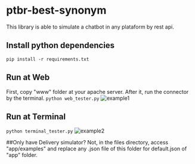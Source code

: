 # ptbr-best-synonym
This library is able to simulate a chatbot in any plataform by rest api.


## Install python dependencies
`pip install -r requirements.txt`


## Run at Web
First, copy "www" folder at your apache server.
After it, run the connector by the terminal. 
`python web_tester.py`
<img alt="example1" src="https://i.imgur.com/eP75lDE.png">

## Run at Terminal
`python terminal_tester.py`
<img alt="example2" src="https://i.imgur.com/Sd9pdxK.png">


##Only have Delivery simulator?
Not, in the files directory, access "app/examples" and replace any .json file of this folder for default.json of "app" folder.
